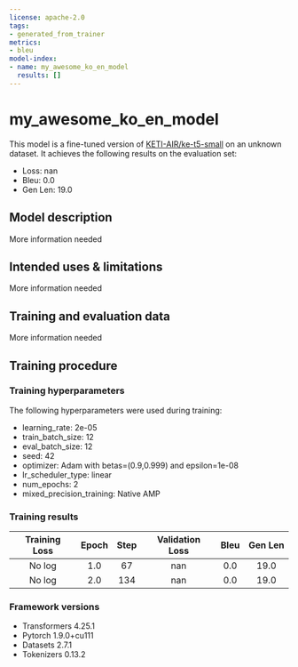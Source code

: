 ```yaml
---
license: apache-2.0
tags:
- generated_from_trainer
metrics:
- bleu
model-index:
- name: my_awesome_ko_en_model
  results: []
---
```


<!-- This model card has been generated automatically according to the information the Trainer had access to. You
should probably proofread and complete it, then remove this comment. -->

# my_awesome_ko_en_model

This model is a fine-tuned version of [KETI-AIR/ke-t5-small](https://huggingface.co/KETI-AIR/ke-t5-small) on an unknown dataset.
It achieves the following results on the evaluation set:
- Loss: nan
- Bleu: 0.0
- Gen Len: 19.0

## Model description

More information needed

## Intended uses & limitations

More information needed

## Training and evaluation data

More information needed

## Training procedure

### Training hyperparameters

The following hyperparameters were used during training:
- learning_rate: 2e-05
- train_batch_size: 12
- eval_batch_size: 12
- seed: 42
- optimizer: Adam with betas=(0.9,0.999) and epsilon=1e-08
- lr_scheduler_type: linear
- num_epochs: 2
- mixed_precision_training: Native AMP

### Training results

| Training Loss | Epoch | Step | Validation Loss | Bleu | Gen Len |
|:-------------:|:-----:|:----:|:---------------:|:----:|:-------:|
| No log        | 1.0   | 67   | nan             | 0.0  | 19.0    |
| No log        | 2.0   | 134  | nan             | 0.0  | 19.0    |


### Framework versions

- Transformers 4.25.1
- Pytorch 1.9.0+cu111
- Datasets 2.7.1
- Tokenizers 0.13.2
